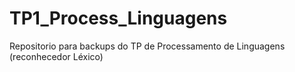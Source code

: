 # TP1_Process_Linguagens
Repositorio para backups do TP de Processamento de Linguagens (reconhecedor Léxico)
